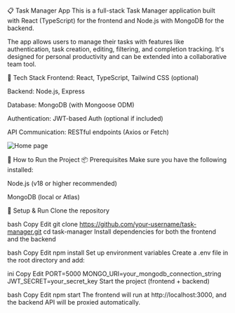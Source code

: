 📋 Task Manager App
This is a full-stack Task Manager application built with React (TypeScript) for the frontend and Node.js with MongoDB for the backend.

The app allows users to manage their tasks with features like authentication, task creation, editing, filtering, and completion tracking. It's designed for personal productivity and can be extended into a collaborative team tool.

🔧 Tech Stack
Frontend: React, TypeScript, Tailwind CSS (optional)

Backend: Node.js, Express

Database: MongoDB (with Mongoose ODM)

Authentication: JWT-based Auth (optional if included)

API Communication: RESTful endpoints (Axios or Fetch)


![Home page](https://github.com/user-attachments/assets/fa92d87d-756a-494f-afd8-5f09168a2485)

🚀 How to Run the Project
📦 Prerequisites
Make sure you have the following installed:

Node.js (v18 or higher recommended)

MongoDB (local or Atlas)

🔧 Setup & Run
Clone the repository

bash
Copy
Edit
git clone https://github.com/your-username/task-manager.git
cd task-manager
Install dependencies for both the frontend and the backend

bash
Copy
Edit
npm install
Set up environment variables
Create a .env file in the root directory and add:

ini
Copy
Edit
PORT=5000
MONGO_URI=your_mongodb_connection_string
JWT_SECRET=your_secret_key
Start the project (frontend + backend)

bash
Copy
Edit
npm start
The frontend will run at http://localhost:3000, and the backend API will be proxied automatically.
